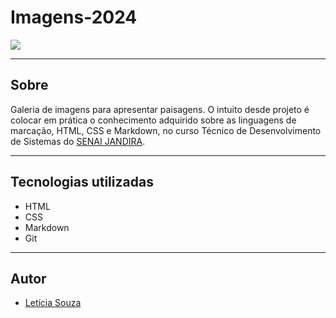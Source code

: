 # Imagens-2024

![](./screenshot/preview.png)

---
## Sobre
Galeria de imagens para apresentar paisagens. O intuito desde projeto é colocar em prática o conhecimento adquirido sobre as linguagens de marcação, HTML, CSS e Markdown, no curso Técnico de Desenvolvimento de Sistemas do [SENAI JANDIRA](https://sp.senai.br/unidade/jandira/).

---
## Tecnologias utilizadas
- HTML
- CSS
- Markdown
- Git

---
## Autor 
- [Letícia Souza](https://www.linkedin.com/in/leticia-souza-almeida-84712a2b5/)
